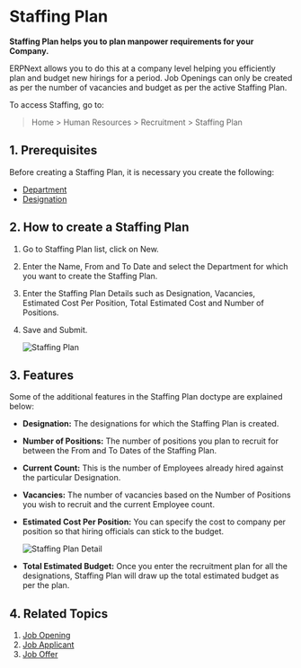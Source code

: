 <!-- add-breadcrumbs -->
# Staffing Plan

**Staffing Plan helps you to plan manpower requirements for your Company.**

 ERPNext allows you to do this at a company level helping you efficiently plan and budget new hirings for a period. Job Openings can only be created as per the number of vacancies and budget as per the active Staffing Plan. 

 To access Staffing, go to:

> Home > Human Resources > Recruitment > Staffing Plan 

## 1. Prerequisites

Before creating a Staffing Plan, it is necessary you create the following:

* [Department](/docs/user/manual/en/human-resources/department)
* [Designation](/docs/user/manual/en/human-resources/designation)


## 2. How to create a Staffing Plan

1. Go to Staffing Plan list, click on New.
1. Enter the Name, From and To Date and select the Department  for which you want to create the Staffing Plan.
1. Enter the Staffing Plan Details such as Designation, Vacancies, Estimated Cost Per Position, Total Estimated Cost and Number of Positions.
1. Save and Submit.


	<img class="screenshot" alt="Staffing Plan"
	src="{{docs_base_url}}/v12/assets/img/human-resources/staffing-plan.png">

## 3. Features

Some of the additional features in the Staffing Plan doctype are explained below:

* **Designation:** The designations for which the Staffing Plan is created.

* **Number of Positions:** The number of positions you plan to recruit for between the  From and To Dates of the Staffing Plan.

* **Current Count:** This is the number of Employees already hired against the particular Designation.

* **Vacancies:** The number of vacancies based on the Number of Positions you wish to recruit and the current Employee count.

* **Estimated Cost Per Position:** You can specify the cost to company per position so that hiring officials can stick to the budget.


	<img class="screenshot" alt="Staffing Plan Detail"
	src="{{docs_base_url}}/v12/assets/img/human-resources/staffing-plan-detail.png">

* **Total Estimated Budget:** Once you enter the recruitment plan for all the designations, Staffing Plan will draw up the total estimated budget as per the plan.



## 4. Related Topics

1. [Job Opening](/docs/user/manual/en/human-resources/job-opening)
1. [Job Applicant](/docs/user/manual/en/human-resources/job-applicant)
1. [Job Offer](/docs/user/manual/en/human-resources/job-offer)



